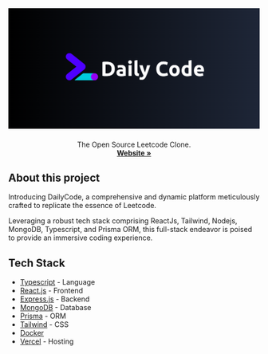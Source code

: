 <img src="./client/src/assets/app-bg.png" alt="DailyCode Logo">

<p align="center" style="margin-top: 20px">
  <p align="center">
  The Open Source Leetcode Clone.
  <br>
    <a href="https://leetcode-clone-eta.vercel.app/"><strong>Website »</strong></a>
  </p>
</p>

## About this project


Introducing DailyCode, a comprehensive and dynamic platform meticulously crafted to replicate the essence of Leetcode. 

Leveraging a robust tech stack comprising ReactJs, Tailwind, Nodejs, MongoDB, Typescript, and Prisma ORM, this full-stack endeavor is poised to provide an immersive coding experience.

## Tech Stack

- [Typescript](https://www.typescriptlang.org/) - Language
- [React.js](https://reactjs.org/) - Frontend
- [Express.js](https://expressjs.com/) - Backend
- [MongoDB](https://www.mongodb.com/) - Database
- [Prisma](https://www.prisma.io/) - ORM
- [Tailwind](https://tailwindcss.com/) - CSS
- [Docker](https://docker.com/)
- [Vercel](https://vercel.com) - Hosting